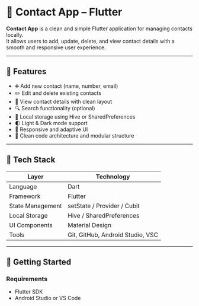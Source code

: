 # 📇 Contact App – Flutter

**Contact App** is a clean and simple Flutter application for managing contacts locally.  
It allows users to add, update, delete, and view contact details with a smooth and responsive user experience.

---

## 📱 Features

- ➕ Add new contact (name, number, email)
- ✏️ Edit and delete existing contacts
- 📇 View contact details with clean layout
- 🔍 Search functionality (optional)
- 💾 Local storage using Hive or SharedPreferences
- 🌓 Light & Dark mode support
- 📱 Responsive and adaptive UI
- 🧱 Clean code architecture and modular structure

---

## 🧠 Tech Stack

| Layer            | Technology                       |
|------------------|-----------------------------------|
| Language         | Dart                              |
| Framework        | Flutter                           |
| State Management | setState / Provider / Cubit       |
| Local Storage    | Hive / SharedPreferences          |
| UI Components    | Material Design                   |
| Tools            | Git, GitHub, Android Studio, VSC  |

---

## 🚀 Getting Started

### Requirements

- Flutter SDK
- Android Studio or VS Code


